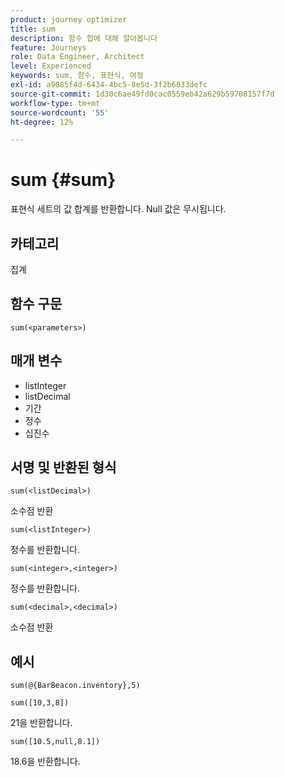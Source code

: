 ```yaml
---
product: journey optimizer
title: sum
description: 함수 합에 대해 알아봅니다
feature: Journeys
role: Data Engineer, Architect
level: Experienced
keywords: sum, 함수, 표현식, 여정
exl-id: a9085f4d-6434-4bc5-8e5d-3f2b6033defc
source-git-commit: 1d30c6ae49fd0cac0559eb42a629b59708157f7d
workflow-type: tm+mt
source-wordcount: '55'
ht-degree: 12%

---
```


# sum {#sum}

표현식 세트의 값 합계를 반환합니다. Null 값은 무시됩니다.

## 카테고리

집계

## 함수 구문

`sum(<parameters>)`

## 매개 변수

* listInteger
* listDecimal
* 기간
* 정수
* 십진수

## 서명 및 반환된 형식

`sum(<listDecimal>)`

소수점 반환

`sum(<listInteger>)`

정수를 반환합니다.

`sum(<integer>,<integer>)`

정수를 반환합니다.

`sum(<decimal>,<decimal>)`

소수점 반환

## 예시

`sum(@{BarBeacon.inventory},5)`

`sum([10,3,8])`

21을 반환합니다.

`sum([10.5,null,8.1])`

18.6을 반환합니다.
